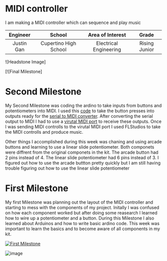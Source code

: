﻿# MIDI controller
I am making a MIDI controller which can sequence and play music

| **Engineer** | **School** | **Area of Interest** | **Grade** |
|:--:|:--:|:--:|:--:|
| Justin Gan |Cupertino High School | Electrical Engineering | Rising Junior 

![Headstone Image]


[![Final Milestone]

# Second Milestone

My Second Milestone was coding the ardino to take inputs from buttons and potentiometers into MIDI. I used this [code](https://github.com/silveirago/DIY-Midi-Controller) to take the button presses into outputs ready for the [serial to MIDI converter](https://projectgus.github.io/hairless-midiserial). After converting the serial output to MIDI I had to use a [virutal MIDI port](https://www.tobias-erichsen.de/software/loopmidi.html) to receive these outputs. Once I was sending MIDI controlls to the  virutal MIDI port I used FLStudios to take the MIDI controlls and produce music.

Other things I accomplished during this week was chaning and using arcade buttons and learning to use a linear slide potentiometer. Both componets were diffrent from the original componets in the kit. The arcade button had 2 pins instead of 4. The linear slide potentiometer had 6 pins instead of 3. I figured out how to use the arcade buttton pretty quickly but I am still having trouble figuring out how to use the linear slide potentiometer

# First  Milestone

My first Milestone was planning out the layout of the MIDI controller and starting to mess with the components of my project. Initally I was confused on how each component worked but after doing some reasearch I learned how to wire up a potentiometer and a button. During this Milestone I also learned about Arduinos and how to write basic ardino code. This week was important to learn the basics and to become aware of all components in my kit. 

[![First Milestone](https://res.cloudinary.com/marcomontalbano/image/upload/v1628096129/video_to_markdown/images/youtube--uLcWY7BDT8o-c05b58ac6eb4c4700831b2b3070cd403.jpg)](https://www.youtube.com/watch?v=uLcWY7BDT8o "First Milestone")

![image](https://user-images.githubusercontent.com/67182775/127750551-2f761dd7-a20b-4f7d-b767-6cdd1d578a5d.png)

